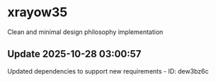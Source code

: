 # xrayow35
Clean and minimal design philosophy implementation

## Update 2025-10-28 03:00:57
Updated dependencies to support new requirements - ID: dew3bz6c

